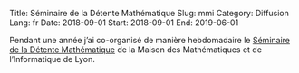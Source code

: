 Title:  Séminaire de la Détente Mathématique
Slug: mmi
Category: Diffusion
Lang: fr
Date: 2018-09-01
Start: 2018-09-01
End: 2019-06-01

Pendant une année j’ai co-organisé de manière hebdomadaire le [Séminaire de la Détente Mathématique](https://mmi-lyon.fr/?site_conference=detente-mathematique)
de la Maison des Mathématiques et de l’Informatique de Lyon.